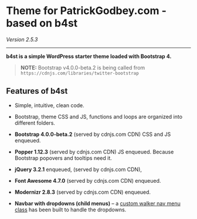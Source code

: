 # Theme for PatrickGodbey.com - based on b4st

*Version 2.5.3*

------------------

**b4st is a simple WordPress starter theme loaded with Bootstrap 4.**

> **NOTE:** Bootstrap v4.0.0-beta.2 is being called from `https://cdnjs.com/libraries/twitter-bootstrap`

## Features of b4st

* Simple, intuitive, clean code.

* Bootstrap, theme CSS and JS, functions and loops are organized into different folders.

* **Bootstrap 4.0.0-beta.2** (served by cdnjs.com CDN) CSS and JS enqueued.

* **Popper 1.12.3** (served by cdnjs.com CDN) JS enqueued. Because Bootstrap popovers and tooltips need it.

* **jQuery 3.2.1** enqueued, (served by cdnjs.com CDN),

* **Font Awesome 4.7.0** (served by cdnjs.com CDN) enqueued.

* **Modernizr 2.8.3** (served by cdnjs.com CDN) enqueued.

* **Navbar with dropdowns (child menus)** – a [custom walker nav menu class](https://github.com/SimonPadbury/b4st/blob/master/functions/navbar.php) has been built to handle the dropdowns.

